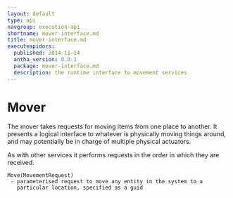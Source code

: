 ```yaml
---
layout: default
type: api
navgroup: execution-api
shortname: mover-interface.md
title: mover-interface.md
executeapidocs:
  published: 2014-11-14
  antha_version: 0.0.1
  package: mover-interface.md
  description: the runtime interface to movement services
---
```

# Mover

The mover takes requests for moving items from one place to another. It presents a logical interface to whatever is physically moving things around, and may potentially be in charge of multiple physical actuators. 

As with other services it performs requests in the order in which they are received. 

    Move(MovementRequest)
     - parameterised request to move any entity in the system to a 
       particular location, specified as a guid

